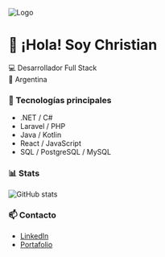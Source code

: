 ![Logo](https://crisfide.github.io/Portafolio-CF/assets/favicon.png)

# 👋 ¡Hola! Soy Christian  


💻 Desarrollador Full Stack  
📍 Argentina  

### 🚀 Tecnologías principales
- .NET / C#
- Laravel / PHP
- Java / Kotlin
- React / JavaScript
- SQL / PostgreSQL / MySQL  

### 📊 Stats
![GitHub stats](https://github-readme-stats.vercel.app/api?username=crisfide&show_icons=true&theme=dark)


### 📫 Contacto
- [LinkedIn](https://www.linkedin.com/in/christian-fidelio/)
- [Portafolio](https://crisfide.github.io/Portafolio-CF/)


